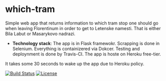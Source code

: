 # which-tram

Simple web app that returns information to which tram stop one should go when leaving Florentinum in order to get to Letenske namesti. That is either Bila Labut or Masarykovo nadrazi.

 - **Technology stack**: The app is in Flask framewokr. Scrapping is done in Selenium. Everything is containizered via Dokcer. Testing and deploynment is done by Travis-CI. The app is hoste on Heroku free-tier.
 
 It takes some 30 seconds to wake up the app due to Heroku policy.

[![Build Status](https://travis-ci.org/QuarKUS7/which-tram.svg?branch=master)](https://travis-ci.org/QuarKUS7/which-tram)
[![License](https://img.shields.io/badge/License-Apache%202.0-blue.svg)](https://opensource.org/licenses/Apache-2.0)
